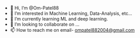 - 👋 Hi, I’m @Om-Patel88
- 👀 I’m interested in Machine Learning, Data-Analysis, etc...
- 🌱 I’m currently learning ML and deep learning.
- 💞️ I’m looking to collaborate on ...
- 📫 How to reach me on email- ompatel882004@gmail.com

<!---
Om-Patel88/Om-Patel88 is a ✨ special ✨ repository because its `README.md` (this file) appears on your GitHub profile.
You can click the Preview link to take a look at your changes.
--->
